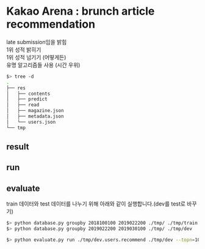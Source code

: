 # Kakao Arena : brunch article recommendation
late submission임을 밝힘  
1위 성적 밝히기  
1위 성적 넘기기 (어떻게든)  
유명 알고리즘들 사용 (시간 우위)  

```bash
$> tree -d
.
├── res
│   ├── contents
│   ├── predict
│   ├── read
│   ├── magazine.json
│   ├── metadata.json
│   └── users.json
└── tmp
```

## result  

## run  

## evaluate 
train 데이터와 test 데이터를 나누기 위해 아래와 같이 실행합니다.(dev를 test로 바꾸기)   
```bash
$> python database.py groupby 2018100100 2019022200 ./tmp/ ./tmp/train
$> python database.py groupby 2019022200 2019030100 ./tmp/ ./tmp/dev
```

```bash
$> python evaluate.py run ./tmp/dev.users.recommend ./tmp/dev --topn=100
```
